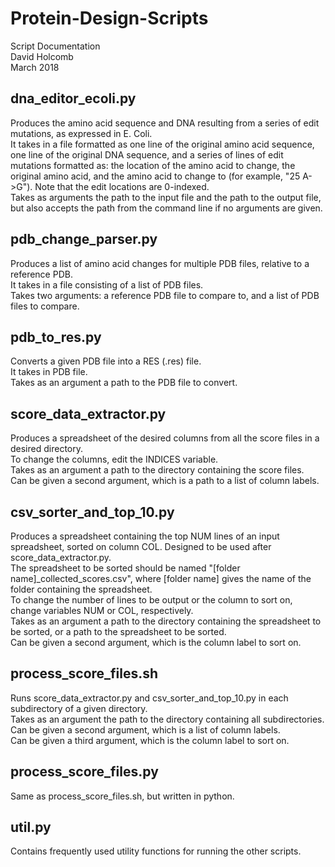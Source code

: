 # Protein-Design-Scripts
Script Documentation  
David Holcomb  
March 2018

## dna_editor_ecoli.py
Produces the amino acid sequence and DNA resulting from a series of edit mutations, as expressed in E. Coli.  
It takes in a file formatted as one line of the original amino acid sequence, one line of the original DNA sequence, and a series of lines of edit mutations formatted as: the location of the amino acid to change, the original amino acid, and the amino acid to change to (for example, "25 A->G"). Note that the edit locations are 0-indexed.  
Takes as arguments the path to the input file and the path to the output file, but also accepts the path from the command line if no arguments are given.

## pdb_change_parser.py
Produces a list of amino acid changes for multiple PDB files, relative to a reference PDB.  
It takes in a file consisting of a list of PDB files.  
Takes two arguments: a reference PDB file to compare to, and a list of PDB files to compare.

## pdb_to_res.py
Converts a given PDB file into a RES (.res) file.  
It takes in PDB file.  
Takes as an argument a path to the PDB file to convert.

## score_data_extractor.py
Produces a spreadsheet of the desired columns from all the score files in a desired directory.  
To change the columns, edit the INDICES variable.  
Takes as an argument a path to the directory containing the score files.  
Can be given a second argument, which is a path to a list of column labels.

## csv_sorter_and_top_10.py
Produces a spreadsheet containing the top NUM lines of an input spreadsheet, sorted on column COL. Designed to be used after score_data_extractor.py.  
The spreadsheet to be sorted should be named "[folder name]_collected_scores.csv", where [folder name] gives the name of the folder containing the spreadsheet.  
To change the number of lines to be output or the column to sort on, change variables NUM or COL, respectively.  
Takes as an argument a path to the directory containing the spreadsheet to be sorted, or a path to the spreadsheet to be sorted.  
Can be given a second argument, which is the column label to sort on.

## process_score_files.sh
Runs score_data_extractor.py and csv_sorter_and_top_10.py in each subdirectory of a given directory.  
Takes as an argument the path to the directory containing all subdirectories.  
Can be given a second argument, which is a list of column labels.  
Can be given a third argument, which is the column label to sort on.

## process_score_files.py
Same as process_score_files.sh, but written in python.

## util.py
Contains frequently used utility functions for running the other scripts.